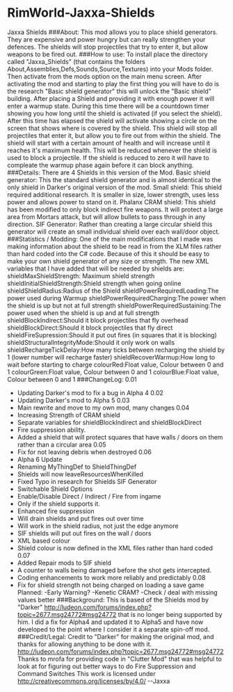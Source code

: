 RimWorld-Jaxxa-Shields
======================
Jaxxa Shields
###About:
This mod allows you to place shield generators. They are expensive and power hungry but can really strengthen your defences.
The shields will stop projectiles that try to enter it, but allow weapons to be fired out.
###How to use:
To install place the directory called "Jaxxa_Shields" (that contains the folders About,Assemblies,Defs,Sounds,Source,Textures) into your Mods folder.
Then activate from the mods option on the main menu screen.
After activating the mod and starting to play the first thing you will have to do is the research "Basic shield generator" this will unlock the "Basic shield" building.
After placing a Shield and providing it with enough power it will enter a warmup state. During this time there will be a countdown timer showing you how long until the shield is activated (if you select the shield).
After this time has elapsed the shield will activate showing a circle on the screen that shows where is covered by the shield.
This shield will stop all projectiles that enter it, but allow you to fire out from within the shield. The shield will start with a certain amount of health and will increase until it reaches it's maximum health. This will be reduced whenever the shield is used to block a projectile. If the shield is reduced to zero it will have to compleate the warmup phase again before it can block anything.
###Details:
There are 4 Shields in this version of the Mod.
Basic shield generator:
This the standard shield generator and is almost identical to the only shield in Darker's original version of the mod.
Small shield:
This shield required additional research.
It is smaller in size, lower strength, uses less power and allows power to stand on it.
Phalanx CRAM shield:
This shield has been modified to only block indirect fire weapons. It will protect a large area from Mortars attack, but will allow bullets to pass through in any direction.
SIF Generator:
Rather than creating a large circular shield this generator will create an small individual shield over each wall/door object.
###Statistics / Modding:
One of the main modifications that I made was making information about the shield to be read in from the XLM files rather than hard coded into the C# code. Because of this it should be easy to make your own shield generator of any size or strength.
The new XML variables that I have added that will be needed by shields are:
shieldMaxShieldStrength: Maximum shield strength
shieldInitialShieldStrength:Shield strength when going online
shieldShieldRadius:Radius of the Shield
shieldPowerRequiredLoading:The power used during Warmup
shieldPowerRequiredCharging:The power when the shield is up but not at full strength
shieldPowerRequiredSustaining:The power used when the shield is up and at full strength
shieldBlockIndirect:Should it block projectiles that fly overhead
shieldBlockDirect:Should it block projectiles that fly direct
shieldFireSupression:Should it put out fires (in squares that it is blocking)
shieldStructuralIntegrityMode:Should it only work on walls
shieldRechargeTickDelay:How many ticks between recharging the shield by 1 (lower number will recharge faster)
shieldRecoverWarmup:How long to wait before starting to charge
colourRed:Float value, Colour between 0 and 1
colourGreen:Float value, Colour between 0 and 1
colourBlue:Float value, Colour between 0 and 1
###ChangeLog:
0.01
- Updating Darker's mod to fix a bug in Alpha 4
0.02
- Updating Darker's mod to Alpha 5
0.03
- Main rewrite and move to my own mod, many changes
0.04
- Increasing Strength of CRAM shield
- Separate variables for shieldBlockIndirect and shieldBlockDirect
- Fire suppression ability.
- Added a shield that will protect squares that have walls / doors on them rather than a circular area
0.05
- Fix for not leaving debris when destroyed
0.06
- Alpha 6 Update
- Renaming MyThingDef to ShieldThingDef
- Shields will now leaveResourcesWhenKilled
- Fixed Typo in research for Shields SIF Generator
- Switchable Shield Options
- Enable/Disable Direct / Indirect / Fire from ingame
- Only if the shield supports it.
- Enhanced fire suppression
- Will drain shields and put fires out over time
- Will work in the shield radius, not just the edge anymore
- SIF shields will put out fires on the wall / doors
- XML based colour
- Shield colour is now defined in the XML files rather than hard coded
0.07
- Added Repair mods to SIF shield
- A counter to walls being damaged before the shot gets intercepted.
- Coding enhancements to work more reliably and predictably
0.08
- Fix for shield strength not being charged on loading a save game
Planned:
-Early Warning?
-Kenetic CRAM?
-Check / deal with missing values better
###Background:
This is based of the Shields mod by "Darker" http://ludeon.com/forums/index.php?topic=2677.msg24772#msg24772 that is no longer being supported by him. I did a fix for Alpha4 and updated it to Alpha5 and have now developed to the point where I consider it a separate spin-off mod.
###Credit/Legal:
Credit to "Darker" for making the original mod, and thanks for allowing anything to be done with it.
http://ludeon.com/forums/index.php?topic=2677.msg24772#msg24772
Thanks to mrofa for providing code in "Clutter Mod" that was helpful to look at for figuring out better ways to do Fire Suppression and Command Switches
This work is licensed under http://creativecommons.org/licenses/by/4.0/
--Jaxxa
